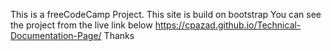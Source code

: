 This is a freeCodeCamp Project. This site is build on bootstrap
You can see the project from the live link below
https://cpazad.github.io/Technical-Documentation-Page/
Thanks